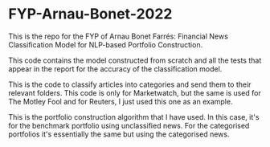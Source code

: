 # FYP-Arnau-Bonet-2022

This is the repo for the FYP of Arnau Bonet Farrés: Financial News Classification Model for NLP-based Portfolio Construction.

This code contains the model constructed from scratch and all the tests that appear in the report for the accuracy of the classification model.

This is the code to classify articles into categories and send them to their relevant folders. This code is only for Marketwatch, but the same is used for The Motley Fool and for Reuters, I just used this one as an example.

This is the portfolio construction algorithm that I have used. In this case, it's for the benchmark portfolio using unclassified news. For the categorised portfolios it's essentially the same but using the categorised news.
